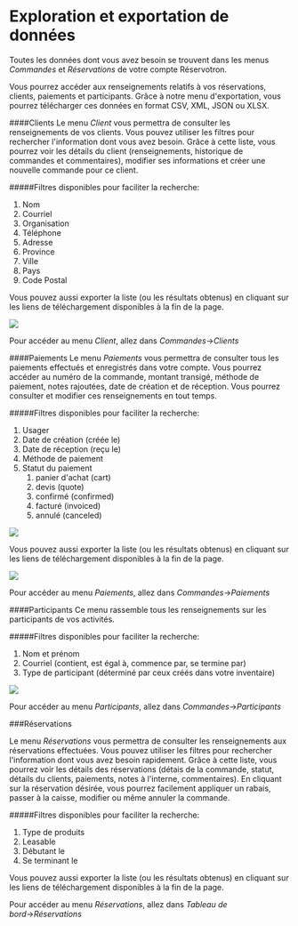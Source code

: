 # Exploration et exportation de données

Toutes les données dont vous avez besoin se trouvent dans les menus *Commandes* et *Réservations* de votre compte Réservotron.

Vous pourrez accéder aux renseignements relatifs à vos réservations, clients, paiements et participants. Grâce à notre menu d'exportation, vous pourrez télécharger ces données en format CSV, XML, JSON ou XLSX.

####Clients
Le menu *Client* vous permettra de consulter les renseignements de vos clients. Vous pouvez utiliser les filtres pour rechercher l'information dont vous avez besoin. Grâce à cette liste, vous pourrez voir les détails du client (renseignements, historique de commandes et commentaires), modifier ses informations et créer une nouvelle commande pour ce client.

#####Filtres disponibles pour faciliter la recherche:
1. Nom
2. Courriel
3. Organisation
4. Téléphone
5. Adresse
6. Province
7. Ville
8. Pays
9. Code Postal

Vous pouvez aussi exporter la liste (ou les résultats obtenus) en cliquant sur les liens de téléchargement disponibles à la fin de la page.

![](https://api.monosnap.com/rpc/file/download?id=TY7CwwaYJJkw5zY4PZVeaHE5YYVK0c)


Pour accéder au menu *Client*, allez dans *Commandes*→*Clients*



####Paiements
Le menu *Paiements* vous permettra de consulter tous les paiements effectués et enregistrés dans votre compte. Vous pourrez accéder au numéro de la commande, montant transigé, méthode de paiement, notes rajoutées, date de création et de réception. Vous pourrez consulter et modifier ces renseignements en tout temps.

#####Filtres disponibles pour faciliter la recherche:

1. Usager
2. Date de création (créée le)
3. Date de réception (reçu le)
4. Méthode de paiement
5. Statut du paiement
    1. panier d'achat (cart)
    2. devis (quote)
    3. confirmé (confirmed)
    4. facturé (invoiced)
    5. annulé (canceled)

![](https://api.monosnap.com/rpc/file/download?id=26BbFCqYsPupL0CEGlpElqbgAoEgiY)

Vous pouvez aussi exporter la liste (ou les résultats obtenus) en cliquant sur les liens de téléchargement disponibles à la fin de la page.


![](https://api.monosnap.com/rpc/file/download?id=GeagSCbyM3SNEIEAHI7ulBdrEwzd3a)

Pour accéder au menu *Paiements*, allez dans *Commandes*→*Paiements*


####Participants
Ce menu rassemble tous les renseignements sur les participants de vos activités.

#####Filtres disponibles pour faciliter la recherche:
1. Nom et prénom
2. Courriel (contient, est égal à, commence par, se termine par)
3. Type de participant (déterminé par ceux créés dans votre inventaire)


![](https://api.monosnap.com/rpc/file/download?id=W6W2UavTdPpHjwhP2FgCpGiU1TMRr1)

Pour accéder au menu *Participants*, allez dans *Commandes*→*Participants*


###Réservations

Le menu *Réservations* vous permettra de consulter les renseignements aux réservations effectuées. Vous pouvez utiliser les filtres pour rechercher l'information dont vous avez besoin rapidement. 
Grâce à cette liste, vous pourrez voir les détails des réservations (détais de la commande, statut, détails du clients, paiements, notes à l'interne, commentaires). En cliquant sur la réservation désirée, vous pourrez facilement appliquer un rabais, passer à la caisse, modifier ou même annuler la commande.


#####Filtres disponibles pour faciliter la recherche:
1. Type de produits
2. Leasable
3. Débutant le 
4. Se terminant le


Vous pouvez aussi exporter la liste (ou les résultats obtenus) en cliquant sur les liens de téléchargement disponibles à la fin de la page.



Pour accéder au menu *Réservations*, allez dans *Tableau de bord*→*Réservations*


